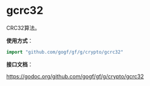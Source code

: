 # gcrc32
CRC32算法。

**使用方式**：
```go
import "github.com/gogf/gf/g/crypto/gcrc32"
```

**接口文档**：

https://godoc.org/github.com/gogf/gf/g/crypto/gcrc32